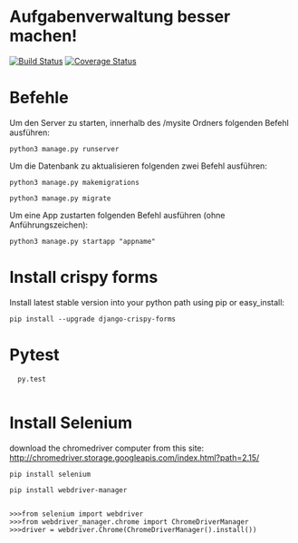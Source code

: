 # Aufgabenverwaltung besser machen! 
[![Build Status](https://travis-ci.com/Xena89/bp-master.svg?branch=master)](https://travis-ci.com/Xena89/bp-master)
[![Coverage Status](https://coveralls.io/repos/github/Xena89/bp-master/badge.svg?branch=master)](https://coveralls.io/github/Xena89/bp-master?branch=master)



# Befehle

Um den Server zu starten, innerhalb des /mysite Ordners folgenden Befehl ausführen:
```
python3 manage.py runserver
```

Um die Datenbank zu aktualisieren folgenden zwei Befehl ausführen:
```
python3 manage.py makemigrations
```
```
python3 manage.py migrate
```

Um eine App zustarten folgenden Befehl ausführen (ohne Anführungszeichen):
```
python3 manage.py startapp "appname"
```

# Install crispy forms

Install latest stable version into your python path using pip or easy_install:
```
pip install --upgrade django-crispy-forms
```
# Pytest

```
  py.test
  
```
# Install Selenium 

download the chromedriver computer from this site: http://chromedriver.storage.googleapis.com/index.html?path=2.15/

```
pip install selenium

pip install webdriver-manager


>>>from selenium import webdriver
>>>from webdriver_manager.chrome import ChromeDriverManager
>>>driver = webdriver.Chrome(ChromeDriverManager().install())

```

